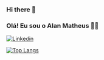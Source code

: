 ### Hi there 👋

### Olá! Eu sou o Alan Matheus 🗿🍷

[![Linkedin](https://img.shields.io/badge/LinkedIn-0077B5?style=for-the-badge&logo=linkedin&logoColor=white)](https://www.linkedin.com/in/alancardos0/)

[![Top Langs](https://github-readme-stats.vercel.app/api/top-langs/?username=alancardos0&layout=compact)](https://github.com/alancardos0/github-readme-stats)
